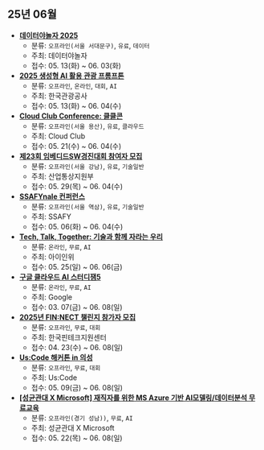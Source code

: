 ## 25년 06월
- __[데이터야놀자 2025](https://event-us.kr/datayanolja2020/event/103874)__
  - 분류: `오프라인(서울 서대문구)`, `유료`, `데이터`
  - 주최: 데이터야놀자
  - 접수: 05. 13(화) ~ 06. 03(화)
- __[2025 생성형 AI 활용 관광 프롬프톤](https://www.wanted.co.kr/events/knto-prompthon-2025)__
  - 분류: `오프라인`, `온라인`, `대회`, `AI`
  - 주최: 한국관광공사
  - 접수: 05. 13(화) ~ 06. 04(수)
- __[Cloud Club Conference: 클클콘](https://event-us.kr/cloudclub/event/104495)__
  - 분류: `오프라인(서울 용산)`, `유료`, `클라우드`
  - 주최: Cloud Club
  - 접수: 05. 21(수) ~ 06. 04(수)
- __[제23회 임베디드SW경진대회 참여자 모집](https://www.eswcontest.or.kr/main.php)__
  - 분류: `오프라인(서울 강남)`, `유료`, `기술일반`
  - 주최: 산업통상지원부
  - 접수: 05. 29(목) ~ 06. 04(수)
- __[SSAFYnale 컨퍼런스](https://docs.google.com/forms/d/e/1FAIpQLSfIdi_cXQcuwNVaNTmYIgOVAXKr98VIWURPSClSELS5lX7QzA/viewform)__
  - 분류: `오프라인(서울 역삼)`, `유료`, `기술일반`
  - 주최: SSAFY
  - 접수: 05. 06(화) ~ 06. 04(수)
- __[Tech, Talk, Together: 기술과 함께 자라는 우리](https://event-us.kr/iinwe/event/104971)__
  - 분류: `온라인`, `무료`, `AI`
  - 주최: 아이인위
  - 접수: 05. 25(일) ~ 06. 06(금)
- __[구글 클라우드 AI 스터디잼5](https://sites.google.com/view/2025-study-jams/h1-ai-study-jam)__
  - 분류: `온라인`, `무료`, `AI`
  - 주최: Google
  - 접수: 03. 07(금) ~ 06. 08(일)
- __[2025년 FIN:NECT 챌린지 참가자 모집](https://fintech.or.kr/web/board/boardContentsView.do?board_id=3&contents_id=2cce7704b5d44c9daf3e6dd5091c1349)__
  - 분류: `오프라인`, `무료`, `대회`
  - 주최: 한국핀테크지원센터
  - 접수: 04. 23(수) ~ 06. 08(일)
- __[Us:Code 해커톤 in 의성](https://script.google.com/macros/s/AKfycbzLNv3t0mTiqNuy5JpTQnqhVpeUDBRMeOgTHNko9BF_DwL6vsmYg_fJLQUG7Nes3wlS1g/exec)__
  - 분류: `오프라인`, `무료`, `대회`
  - 주최: Us:Code
  - 접수: 05. 09(금) ~ 06. 08(일)
- __[[성균관대 X Microsoft] 재직자를 위한 MS Azure 기반 AI모델링/데이터분석 무료교육](https://www.skkukdt.re.kr/skku_academy_2_2)__
  - 분류: `오프라인(경기 성남))`, `무료`, `AI`
  - 주최: 성균관대 X Microsoft
  - 접수: 05. 22(목) ~ 06. 08(일)